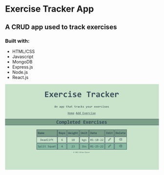 # Exercise Tracker App

## A CRUD app used to track exercises 
### Built with:
* HTML/CSS
* Javascript
* MongoDB
* Express.js
* Node.js
* React.js

![Exercise Tracker Demo](Demo/exercisetrackerdemo.gif)
